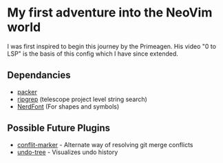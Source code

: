# My first adventure into the NeoVim world

I was first inspired to begin this journey by the Primeagen. His video "0 to LSP" is the basis of this config which I have since extended.

## Dependancies
- [packer](https://github.com/wbthomason/packer.nvim)
- [ripgrep](https://github.com/BurntSushi/ripgrep) (telescope project level string search)
- [NerdFont](https://www.nerdfonts.com/font-downloads) (For shapes and symbols)

## Possible Future Plugins
- [conflit-marker](https://github.com/rhysd/conflict-marker.vim) - Alternate way of resolving git merge conflicts
- [undo-tree](https://github.com/mbbill/undotree) - Visualizes undo history

